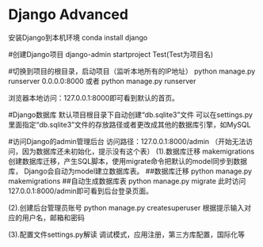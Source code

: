 # Django Advanced







安装Django到本机环境
conda install django

\#创建Django项目
django-admin startproject Test(Test为项目名)

\#切换到项目的根目录，启动项目（监听本地所有的IP地址）
python manage.py runserver 0.0.0.0:8000
或者
python manage.py runserver

浏览器本地访问：127.0.0.1:8000即可看到默认的首页。

\#Django数据库
默认项目根目录下自动创建“db.sqlite3”文件
可以在settings.py里面指定“db.sqlite3”文件的存放路径或者更改成其他的数据库引擎，如MySQL

\#访问Django的admin管理后台
访问路径：127.0.0.1:8000/admin （开始无法访问，因为数据库还未初始化，提示没有这个表）
(1).数据库迁移
makemigrations创建数据库迁移，产生SQL脚本，使用migrate命令把默认的model同步到数据库，
Django会自动为model建立数据库表。
\##数据库迁移
python manage.py makemigrations
\##自动生成数据库表
python manage.py migrate
此时访问127.0.0.1:8000/admin即可看到后台登录页面。

(2).创建后台管理员账号
python manage.py createsuperuser
根据提示输入对应的用户名，邮箱和密码

(3).配置文件settings.py解读
调试模式，应用注册，第三方库配置，国际化等  































































































































































































































